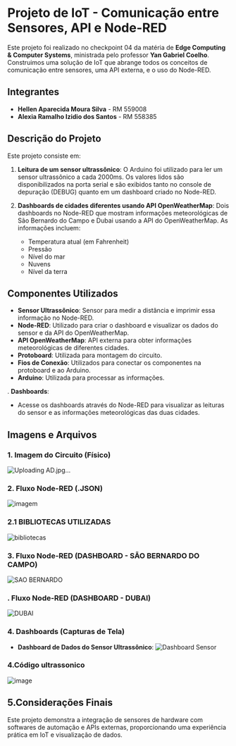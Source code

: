 # Projeto de IoT - Comunicação entre Sensores, API e Node-RED

Este projeto foi realizado no checkpoint 04 da matéria de **Edge Computing & Computer Systems**, ministrada pelo professor **Yan Gabriel Coelho**.
Construimos uma solução de IoT que abrange todos os conceitos de comunicação entre sensores, uma API externa, e o uso do Node-RED. 

## Integrantes

- **Hellen Aparecida Moura Silva** - RM 559008
- **Alexia Ramalho Izidio dos Santos** - RM 558385

## Descrição do Projeto

Este projeto consiste em:
1. **Leitura de um sensor ultrassônico**: O Arduino foi utilizado para ler um sensor ultrassônico a cada 2000ms. Os valores lidos são disponibilizados na porta serial e são exibidos tanto no console de depuração (DEBUG) quanto em um dashboard criado no Node-RED.
   
2. **Dashboards de cidades diferentes usando API OpenWeatherMap**: Dois dashboards no Node-RED que mostram informações meteorológicas de São Bernardo do Campo e Dubai usando a API do OpenWeatherMap. As informações incluem:
   - Temperatura atual (em Fahrenheit)
   - Pressão
   - Nível do mar
   - Nuvens
   - Nível da terra

## Componentes Utilizados

- **Sensor Ultrassônico**: Sensor para medir a distância e imprimir essa informação no Node-RED.
- **Node-RED**: Utilizado para criar o dashboard e visualizar os dados do sensor e da API do OpenWeatherMap.
- **API OpenWeatherMap**: API externa para obter informações meteorológicas de diferentes cidades.
- **Protoboard**: Utilizada para montagem do circuito.
- **Fios de Conexão**: Utilizados para conectar os componentes na protoboard e ao Arduino.
- **Arduino**: Utilizada para processar as informações.

. **Dashboards**:
   - Acesse os dashboards através do Node-RED para visualizar as leituras do sensor e as informações meteorológicas das duas cidades.

## Imagens e Arquivos

### 1. Imagem do Circuito (Físico)

![Uploading AD.jpg…]()



### 2. Fluxo Node-RED (.JSON)

![imagem](https://github.com/user-attachments/assets/de595fe5-99e7-4f71-8ec3-147d4893da31)

### 2.1 BIBLIOTECAS UTILIZADAS 
![bibliotecas](https://github.com/user-attachments/assets/dc859414-88c4-4fc1-9f80-6fa76d80f267)



### 3. Fluxo Node-RED (DASHBOARD - SÃO BERNARDO DO CAMPO)

![SAO BERNARDO](https://github.com/user-attachments/assets/767de49e-e82e-41f4-a247-f7cb6a13a010)

### . Fluxo Node-RED (DASHBOARD - DUBAI)

![DUBAI](https://github.com/user-attachments/assets/9b9a941f-17ff-4d31-8577-dc22231135a9)






### 4. Dashboards (Capturas de Tela)

- **Dashboard de Dados do Sensor Ultrassônico**:
  ![Dashboard Sensor](link_para_dashboard_sensor)



### 4.Código ultrassonico 

![image](https://github.com/user-attachments/assets/d830e8dd-5c8c-4279-9aa5-975da5a0823e)



## 5.Considerações Finais

Este projeto demonstra a integração de sensores de hardware com softwares de automação e APIs externas, proporcionando uma experiência prática em IoT e visualização de dados.
